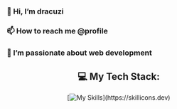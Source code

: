 ### 👋 Hi, I’m dracuzi
### 📫 How to reach me @profile
### 🌱 I’m passionate about web development 
<div align="center">
  
## 💻 My Tech Stack:

  [![My Skills](https://skillicons.dev/icons?i=vscode,html,css,bootstrap,js,git,tailwind,nodejs,react,)](https://skillicons.dev)
  
</div>

